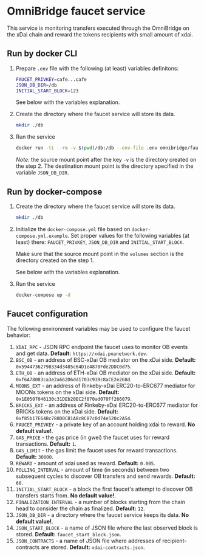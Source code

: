 OmniBridge faucet service
====

This service is monitoring transfers executed through the OmniBridge on the xDai chain and reward the tokens recipients with small amount of xdai.

## Run by docker CLI

1. Prepare `.env` file with the following (at least) variables definitons:

   ```bash
   FAUCET_PRIVKEY=cafe...cafe
   JSON_DB_DIR=/db
   INITIAL_START_BLOCK=123
   ```

   See below with the variables explanation.

2. Create the directory where the faucet service will store its data.

   ```bash
   mkdir ./db
   ```

3. Run the service 

   ```bash
   docker run -ti --rm -v $(pwd)/db:/db --env-file .env omnibridge/faucet:latest 
   ```
   
   _Note:_ the source mount point after the key `-v` is the directory created on the step 2. The destination mount point is the directory specified in the variable `JSON_DB_DIR`.

## Run by docker-compose

1. Create the directory where the faucet service will store its data.

   ```bash
   mkdir ./db
   ```

2. Initialize the `docker-compose.yml` file based on `docker-compose.yml.example`. Set proper values for the following variables (at least) there: `FAUCET_PRIVKEY`, `JSON_DB_DIR` and `INITIAL_START_BLOCK`.

   Make sure that the source mount point in the `volumes` section is the directory created on the step 1.

   See below with the variables explanation.

3. Run the service 

   ```bash
   docker-compose up -d
   ```

## Faucet configuration 

The following environment variables may be used to configure the faucet behavior:

1. `XDAI_RPC` - JSON RPC endpoint the faucet uses to monitor OB events and get data. **Default:** `https://xdai.poanetwork.dev`.
2. `BSC_OB` - an address of BSC-xDai OB mediator on the xDai side. **Default:** `0x59447362798334d3485c64D1e4870Fde2DDC0d75`.
3. `ETH_OB` - an address of ETH-xDai OB mediator on the xDai side. **Default:** `0xf6A78083ca3e2a662D6dd1703c939c8aCE2e268d`.
4. `MOONS_EXT` - an address of Rinkeby-xDai ERC20-to-ERC677 mediator for MOONs tokens on the xDai side. **Default:** `0x1E0507046130c31DEb20EC2f870ad070Ff266079`.
5. `BRICKS_EXT` - an address of Rinkeby-xDai ERC20-to-ERC677 mediator for BRICKs tokens on the xDai side. **Default:** `0xf85b17E64Bc788D0CB1A8c8C87c0d74e520c2A54`.
6. `FAUCET_PRIVKEY` - a private key of an account holding xdai to reward. **No default value!**.
7. `GAS_PRICE` - the gas price (in gwei) the faucet uses for reward transactions. **Default:** `1`.
8. `GAS_LIMIT` - the gas limit the faucet uses for reward transactions. **Default:** `30000`.
9. `REWARD` - amount of xdai used as reward. **Default:** `0.005`.
10. `POLLING_INTERVAL` - amount of time (in seconds) between two subsequent cycles to discover OB transfers and send rewards. **Default:** `60`.
11. `INITIAL_START_BLOCK` - a block the first faucet's attempt to discover OB transfers starts from. **No default value!**.
12. `FINALIZATION_INTERVAL` - a number of blocks starting from the chain head to consider the chain as finalized. **Default:** `12`.
13. `JSON_DB_DIR` - a directory where the faucet service keeps its data. **No default value!**.
14. `JSON_START_BLOCK` - a name of JSON file where the last observed block is stored. **Default:** `faucet_start_block.json`.
15. `JSON_CONTRACTS` - a name of JSON file where addresses of recipient-contracts are stored. **Default:** `xdai-contracts.json`.